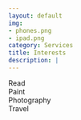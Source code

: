 ```yaml
---
layout: default
img: 
- phones.png
- ipad.png
category: Services
title: Interests
description: |
---
```

Read \
Paint \
Photography \
Travel 